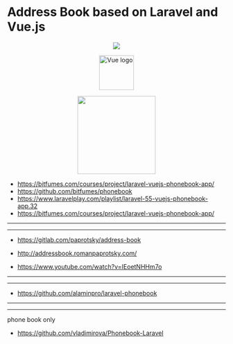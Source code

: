 # Address Book based on Laravel and Vue.js

<p align="center">
    <img src="https://laravel.com/assets/img/components/logo-laravel.svg">
</p>
<p align="center">
    <a href="https://vuejs.org" target="_blank"><img width="80" src="https://vuejs.org/images/logo.png" alt="Vue logo"></a>
</p>
<p align="center">
  <img width="180" src="https://cdn.rawgit.com/ElemeFE/element/dev/element_logo.svg">
</p>

* https://bitfumes.com/courses/project/laravel-vuejs-phonebook-app/
* https://github.com/bitfumes/phonebook
* https://www.laravelplay.com/playlist/laravel-55-vuejs-phonebook-app.32
* https://bitfumes.com/courses/project/laravel-vuejs-phonebook-app/

---
***

* https://gitlab.com/paprotsky/address-book
* http://addressbook.romanpaprotsky.com/

* https://www.youtube.com/watch?v=IEoetNHHm7o

---
***

* https://github.com/alaminpro/laravel-phonebook

---
***
phone book only

* https://github.com/vladimirova/Phonebook-Laravel
